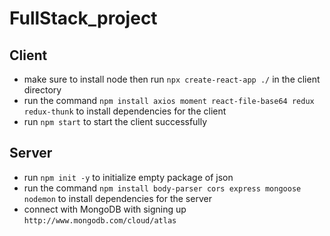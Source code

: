 # FullStack_project

## Client 

- make sure to install node then run `npx create-react-app ./` in the client directory
- run the command `npm install axios moment react-file-base64 redux redux-thunk` to install dependencies for the client 
- run `npm start` to start the client successfully

## Server

- run `npm init -y` to initialize empty package of json 
- run the command `npm install body-parser cors express mongoose nodemon` to install dependencies for the server
- connect with MongoDB with signing up `http://www.mongodb.com/cloud/atlas`
